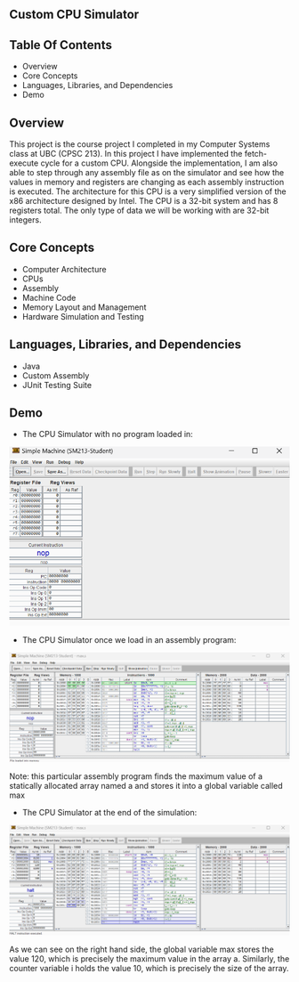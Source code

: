 ## Custom CPU Simulator

## Table Of Contents

- Overview
- Core Concepts
- Languages, Libraries, and Dependencies
- Demo

## Overview
This project is the course project I completed in my Computer Systems class at UBC (CPSC 213). In this project I have
implemented the fetch-execute cycle for a custom CPU. Alongside the implementation, I am also able to step through any assembly file as on the simulator
and see how the values in memory and registers are changing as each assembly instruction is executed. The architecture
for this CPU is a very simplified version of the x86 architecture designed by Intel. The CPU is a 32-bit system and has 
8 registers total. The only type of data we will be working with are 32-bit integers.

## Core Concepts

- Computer Architecture
- CPUs
- Assembly
- Machine Code
- Memory Layout and Management
- Hardware Simulation and Testing


## Languages, Libraries, and Dependencies

- Java
- Custom Assembly
- JUnit Testing Suite

## Demo

- The CPU Simulator with no program loaded in:

![img.png](img.png)

- The CPU Simulator once we load in an assembly program:

![img_1.png](img_1.png)

Note: this particular assembly program finds the maximum value of a statically allocated array named a and stores it
into a global variable called max


- The CPU Simulator at the end of the simulation:

![img_2.png](img_2.png)

As we can see on the right hand side, the global variable max stores the value 120, which is precisely the maximum value
in the array a. Similarly, the counter variable i holds the value 10, which is precisely the size of the array.



